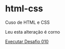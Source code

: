 # html-css
 Cuso de HTML e CSS

Leu esta alteração é corno

<a href="https://gabraliel.github.io/html-css/EXERCICIOS/DESAFIOS/010%20MOD%202/">Executar Desafio 010</a>